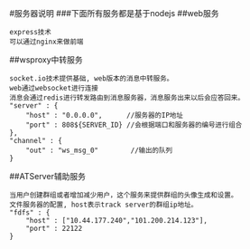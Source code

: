 #服务器说明
###下面所有服务都是基于nodejs
##web服务

	express技术
	可以通过nginx来做前端
	

##wsproxy中转服务
	
	socket.io技术提供基础, web版本的消息中转服务。
	web通过websocket进行连接
	消息会通过redis进行转发路由到消息服务器，消息服务出来以后会应答回来。
	"server" : {
        "host" : "0.0.0.0",      //服务器的IP地址
        "port" : 808${SERVER_ID} //会根据端口和服务器的编号进行组合
    },
    "channel" : {
        "out" : "ws_msg_0"		  //输出的队列
    }
	

##ATServer辅助服务
	
	当用户创建群组或者增加减少用户，这个服务来提供群组的头像生成和设置。
	文件服务器的配置, host表示track server的群组ip地址。
	"fdfs" : {
        "host" : ["10.44.177.240","101.200.214.123"],
        "port" : 22122
    }


